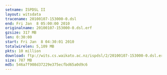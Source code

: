 ```yaml
---
setname: ISPDSL II
layout: witsdata
tracename: 20100107-153000-0.dsl
end: Fri Jan  8 05:00:00 2010
originalname: 20100107-153000-0.dsl.erf
gzsize: 317 MB
len: 0:30:00
start: Fri Jan  8 04:30:01 2010
totalwirelen: 5,109 MB
pkts: 10 million
download: ftp://wits.cs.waikato.ac.nz/ispdsl/2/20100107-153000-0.dsl.erf.gz
size: 787 MB
md5: 546a7f908d37229e375ecfbd65a0d9c6
---
```

